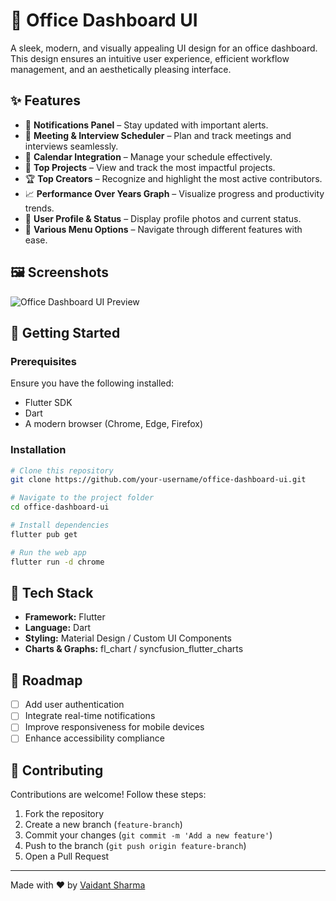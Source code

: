 # 🏢 Office Dashboard UI

A sleek, modern, and visually appealing UI design for an office dashboard. This design ensures an intuitive user experience, efficient workflow management, and an aesthetically pleasing interface.

## ✨ Features
- 🔔 **Notifications Panel** – Stay updated with important alerts.
- 📅 **Meeting & Interview Scheduler** – Plan and track meetings and interviews seamlessly.
- 📆 **Calendar Integration** – Manage your schedule effectively.
- 🚀 **Top Projects** – View and track the most impactful projects.
- 🏆 **Top Creators** – Recognize and highlight the most active contributors.
- 📈 **Performance Over Years Graph** – Visualize progress and productivity trends.
- 👤 **User Profile & Status** – Display profile photos and current status.
- 📌 **Various Menu Options** – Navigate through different features with ease.

## 🖼️ Screenshots
<img src="flutter_office_dashboard_ui/assets/img.png" alt="Office Dashboard UI Preview" />

## 🚀 Getting Started
### Prerequisites
Ensure you have the following installed:
- Flutter SDK
- Dart
- A modern browser (Chrome, Edge, Firefox)

### Installation
```sh
# Clone this repository
git clone https://github.com/your-username/office-dashboard-ui.git

# Navigate to the project folder
cd office-dashboard-ui

# Install dependencies
flutter pub get

# Run the web app
flutter run -d chrome
```

## 🎨 Tech Stack
- **Framework:** Flutter
- **Language:** Dart
- **Styling:** Material Design / Custom UI Components
- **Charts & Graphs:** fl_chart / syncfusion_flutter_charts

## 📌 Roadmap
- [ ] Add user authentication
- [ ] Integrate real-time notifications
- [ ] Improve responsiveness for mobile devices
- [ ] Enhance accessibility compliance

## 🤝 Contributing
Contributions are welcome! Follow these steps:
1. Fork the repository
2. Create a new branch (`feature-branch`)
3. Commit your changes (`git commit -m 'Add a new feature'`)
4. Push to the branch (`git push origin feature-branch`)
5. Open a Pull Request

---
Made with ❤️ by [Vaidant Sharma]([https://github.com/your-username](https://github.com/VaidantSharma))
